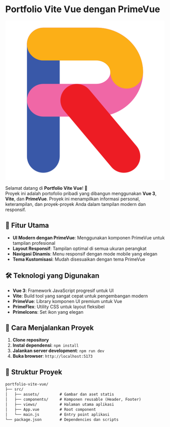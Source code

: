 # Portfolio Vite Vue dengan PrimeVue

![Portfolio Screenshot](src/assets/profile-picture.png)

Selamat datang di **Portfolio Vite Vue**! 🚀  
Proyek ini adalah portofolio pribadi yang dibangun menggunakan **Vue 3**,
**Vite**, dan **PrimeVue**. Proyek ini menampilkan informasi personal,
keterampilan, dan proyek-proyek Anda dalam tampilan modern dan responsif.

## 🎯 Fitur Utama

- **UI Modern dengan PrimeVue**: Menggunakan komponen PrimeVue untuk tampilan
  profesional
- **Layout Responsif**: Tampilan optimal di semua ukuran perangkat
- **Navigasi Dinamis**: Menu responsif dengan mode mobile yang elegan
- **Tema Kustomisasi**: Mudah disesuaikan dengan tema PrimeVue

## 🛠️ Teknologi yang Digunakan

- **Vue 3**: Framework JavaScript progresif untuk UI
- **Vite**: Build tool yang sangat cepat untuk pengembangan modern
- **PrimeVue**: Library komponen UI premium untuk Vue
- **PrimeFlex**: Utility CSS untuk layout fleksibel
- **PrimeIcons**: Set ikon yang elegan

## 🚀 Cara Menjalankan Proyek

1. **Clone repository**
2. **Instal dependensi**: `npm install`
3. **Jalankan server development**: `npm run dev`
4. **Buka browser**: `http://localhost:5173`

## 📂 Struktur Proyek

```plaintext
portfolio-vite-vue/
├── src/
│   ├── assets/         # Gambar dan aset statis
│   ├── components/     # Komponen reusable (Header, Footer)
│   ├── views/          # Halaman utama aplikasi
│   ├── App.vue         # Root component
│   └── main.js         # Entry point aplikasi
└── package.json        # Dependencies dan scripts
```
